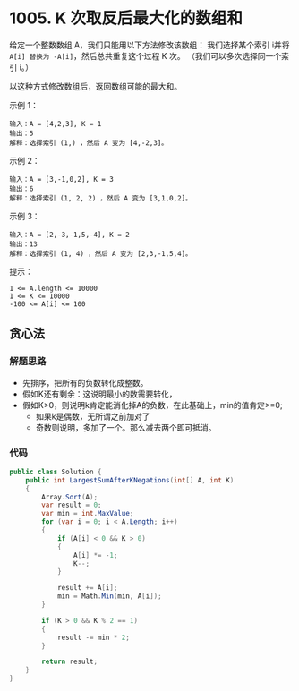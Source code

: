 # 1005. K 次取反后最大化的数组和
给定一个整数数组 A，我们只能用以下方法修改该数组：
我们选择某个索引 i并将``A[i] 替换为 -A[i]``，然后总共重复这个过程 K 次。
（我们可以多次选择同一个索引 i。）

以这种方式修改数组后，返回数组可能的最大和。

示例 1：
```
输入：A = [4,2,3], K = 1
输出：5
解释：选择索引 (1,) ，然后 A 变为 [4,-2,3]。
```
示例 2：
```
输入：A = [3,-1,0,2], K = 3
输出：6
解释：选择索引 (1, 2, 2) ，然后 A 变为 [3,1,0,2]。
```
示例 3：
```
输入：A = [2,-3,-1,5,-4], K = 2
输出：13
解释：选择索引 (1, 4) ，然后 A 变为 [2,3,-1,5,4]。
```

提示：
```
1 <= A.length <= 10000
1 <= K <= 10000
-100 <= A[i] <= 100
```
## 贪心法
### 解题思路
+ 先排序，把所有的负数转化成整数。
+ 假如K还有剩余：这说明最小的数需要转化，
+ 假如K>0，则说明k肯定能消化掉A的负数，在此基础上，min的值肯定>=0;
    + 如果k是偶数，无所谓之前加对了
    + 奇数则说明，多加了一个。那么减去两个即可抵消。

### 代码

```csharp
public class Solution {
    public int LargestSumAfterKNegations(int[] A, int K)
    {
        Array.Sort(A);
        var result = 0;
        var min = int.MaxValue;
        for (var i = 0; i < A.Length; i++)
        {
            if (A[i] < 0 && K > 0)
            {
                A[i] *= -1;
                K--;
            }

            result += A[i];
            min = Math.Min(min, A[i]);
        }

        if (K > 0 && K % 2 == 1)
        {
            result -= min * 2;
        }

        return result;
    }
}
```
